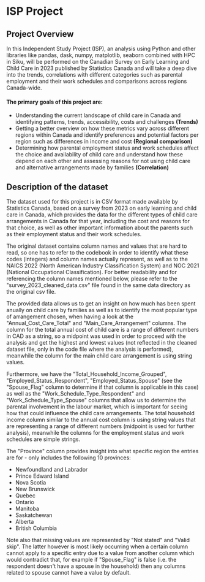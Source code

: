 # ISP Project

## Project Overview

In this Independent Study Project (ISP), an analysis using Python and other libraries like pandas, dask, numpy, matplotlib, seaborn combined with HPC in Siku, will be performed on the Canadian Survey on Early Learning and Child Care in 2023 published by Statistics Canada and will take a deep dive into the trends, correlations with different categories such as parental employment and their work schedules and comparisons across regions Canada-wide.

#### The primary goals of this project are:

- Understanding the current landscape of child care in Canada and identifying patterns, trends, accessibility, costs and challenges **(Trends)**
- Getting a better overview on how these metrics vary across different regions within Canada and identify preferences and potential factors per region such as differences in income and cost **(Regional comparison)**
- Determining how parental employment status and work schedules affect the choice and availability of child care and understand how these depend on each other and assessing reasons for not using child care and alternative arrangements made by families **(Correlation)**

## Description of the dataset

The dataset used for this project is in CSV format made available by Statistics Canada, based on a survey from 2023 on early learning and child care in Canada, which provides the data for the different types of child care arrangements in Canada for that year, including the cost and reasons for that choice, as well as other important information about the parents such as their employment status and their work schedules.

The original dataset contains column names and values that are hard to read, so one has to refer to the codebook in order to identify what these codes (integers) and column names actually represent, as well as to the NAICS 2022 (North American Industry Classification System) and NOC 2021 (National Occupational Classification). For better readability and for referencing the column names mentioned below, please refer to the "survey_2023_cleaned_data.csv" file found in the same data directory as the original csv file.

The provided data allows us to get an insight on how much has been spent anually on child care by families as well as to identify the most popular type of arrangement chosen, when having a look at the "Annual_Cost_Care_Total" and "Main_Care_Arrangement" columns. The column for the total annual cost of child care is a range of different numbers in CAD as a string, so a midpoint was used in order to proceed with the analysis and get the highest and lowest values (not reflected in the cleaned dataset file, only in the code file where the analysis is performed), meanwhile the column for the main child care arrangement is using string values.

Furthermore, we have the "Total_Household_Income_Grouped", "Employed_Status_Respondent", "Employed_Status_Spouse" (see the "Spouse_Flag" column to determine if that column is applicable in this case) as well as the "Work_Schedule_Type_Respondent" and "Work_Schedule_Type_Spouse" columns that allow us to determine the parental involvement in the labour market, which is important for seeing how that could influence the child care arrangements. The total household income column similar to the annual cost column is using string values that are representing a range of different numbers (midpoint is used for further analysis), meanwhile the columns for the employment status and work schedules are simple strings.

The "Province" column provides insight into what specific region the entries are for - only includes the following 10 provinces:

- Newfoundland and Labrador
- Prince Edward Island
- Nova Scotia
- New Brunswick
- Quebec
- Ontario
- Manitoba
- Saskatchewan
- Alberta
- British Columbia

Note also that missing values are represented by "Not stated" and "Valid skip". The latter however is most likely occurring when a certain column cannot apply to a specific entry due to a value from another column which would contradict that, for example if "Spouse_Flag" is false (i.e. the respondent doesn't have a spouse in the household) then any columns related to spouse cannot have a value by default.
